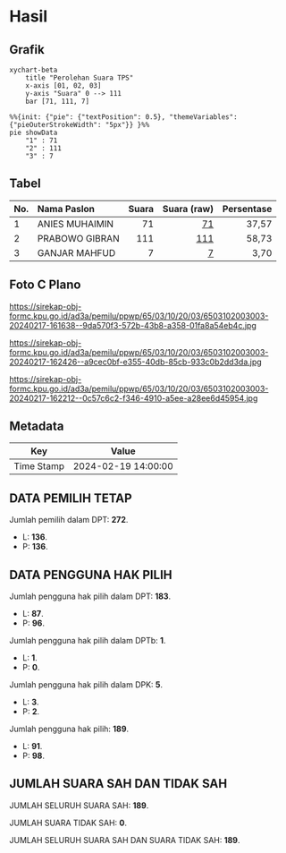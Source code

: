 # Hasil

## Grafik

```mermaid
xychart-beta
    title "Perolehan Suara TPS"
    x-axis [01, 02, 03]
    y-axis "Suara" 0 --> 111
    bar [71, 111, 7]
```

```mermaid
%%{init: {"pie": {"textPosition": 0.5}, "themeVariables": {"pieOuterStrokeWidth": "5px"}} }%%
pie showData
    "1" : 71
    "2" : 111
    "3" : 7
```

## Tabel

| No. | Nama Paslon    | Suara | Suara (raw) | Persentase |
|:--- |:-------------- | -----:| -----------:| ----------:|
| 1   | ANIES MUHAIMIN | 71    | [71][p-1]   | 37,57      |
| 2   | PRABOWO GIBRAN | 111   | [111][p-2]  | 58,73      |
| 3   | GANJAR MAHFUD  | 7     | [7][p-3]    | 3,70       |


[p-1]: https://github.com/gigit-pemilu/pemilu-2024-65-kalimantan-utara/blob/main/pilpres/hitung-suara/sub/65-kalimantan-utara/sub/03-nunukan/sub/10-sebatik-timur/sub/2003-bukit-aru-indah/sub/003-tps/sub/paslon-1.txt
[p-2]: https://github.com/gigit-pemilu/pemilu-2024-65-kalimantan-utara/blob/main/pilpres/hitung-suara/sub/65-kalimantan-utara/sub/03-nunukan/sub/10-sebatik-timur/sub/2003-bukit-aru-indah/sub/003-tps/sub/paslon-2.txt
[p-3]: https://github.com/gigit-pemilu/pemilu-2024-65-kalimantan-utara/blob/main/pilpres/hitung-suara/sub/65-kalimantan-utara/sub/03-nunukan/sub/10-sebatik-timur/sub/2003-bukit-aru-indah/sub/003-tps/sub/paslon-3.txt

## Foto C Plano

https://sirekap-obj-formc.kpu.go.id/ad3a/pemilu/ppwp/65/03/10/20/03/6503102003003-20240217-161638--9da570f3-572b-43b8-a358-01fa8a54eb4c.jpg

https://sirekap-obj-formc.kpu.go.id/ad3a/pemilu/ppwp/65/03/10/20/03/6503102003003-20240217-162426--a9cec0bf-e355-40db-85cb-933c0b2dd3da.jpg

https://sirekap-obj-formc.kpu.go.id/ad3a/pemilu/ppwp/65/03/10/20/03/6503102003003-20240217-162212--0c57c6c2-f346-4910-a5ee-a28ee6d45954.jpg


## Metadata

| Key        | Value               |
| ---------- | ------------------- |
| Time Stamp | 2024-02-19 14:00:00 |


## DATA PEMILIH TETAP

Jumlah pemilih dalam DPT: **272**.
 * L: **136**.
 * P: **136**.

## DATA PENGGUNA HAK PILIH

Jumlah pengguna hak pilih dalam DPT: **183**.
 * L: **87**.
 * P: **96**.

Jumlah pengguna hak pilih dalam DPTb: **1**.
 * L: **1**.
 * P: **0**.

Jumlah pengguna hak pilih dalam DPK: **5**.
 * L: **3**.
 * P: **2**.

Jumlah pengguna hak pilih: **189**.
 * L: **91**.
 * P: **98**.

## JUMLAH SUARA SAH DAN TIDAK SAH

JUMLAH SELURUH SUARA SAH: **189**.

JUMLAH SUARA TIDAK SAH: **0**.

JUMLAH SELURUH SUARA SAH DAN SUARA TIDAK SAH: **189**.


